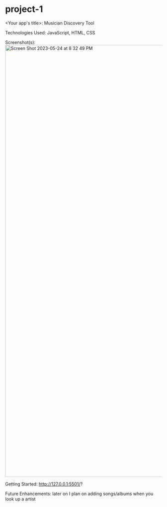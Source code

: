 # project-1


<Your app's title>: Musician Discovery Tool

Technologies Used: JavaScript, HTML, CSS
 
Screenshot(s):<img width="1385" alt="Screen Shot 2023-05-24 at 8 32 49 PM" src="https://github.com/angelnolasco/project-1/assets/126417087/a890211b-a095-42bf-ac58-453256653680">

Getting Started: http://127.0.0.1:5501/?
  
Future Enhancements: later on I plan on adding songs/albums when you look up a artist
